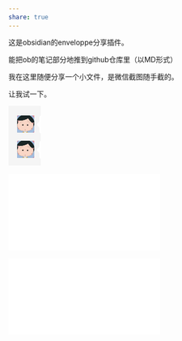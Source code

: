 ```yaml
---  
share: true  
---  
```

这是obsidian的enveloppe分享插件。  
  
能把ob的笔记部分地推到github仓库里（以MD形式）  
  
我在这里随便分享一个小文件，是微信截图随手截的。  
  
让我试一下。  
  
![xxx.png](./2.CASSIA/_assets/xxx.png)  
  
![给张宝莹（满天星双面打印版本2）.pdf](./2.CASSIA/_assets/%E7%BB%99%E5%BC%A0%E5%AE%9D%E8%8E%B9%EF%BC%88%E6%BB%A1%E5%A4%A9%E6%98%9F%E5%8F%8C%E9%9D%A2%E6%89%93%E5%8D%B0%E7%89%88%E6%9C%AC2%EF%BC%89.pdf)  
  
![给张宝莹Jul (33).pdf](./2.CASSIA/_assets/%E7%BB%99%E5%BC%A0%E5%AE%9D%E8%8E%B9Jul%20(33).pdf)